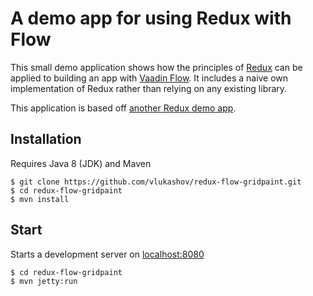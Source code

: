 # A demo app for using Redux with Flow

This small demo application shows how the principles of [Redux](http://redux.js.org/) can be applied to building an app with [Vaadin Flow](https://github.com/vaadin/flow). It includes a naive own implementation of Redux rather than relying on any existing library.

This application is based off [another Redux demo app](https://github.com/argelius/react-redux-timetravel).

## Installation
Requires Java 8 (JDK) and Maven
```shell
$ git clone https://github.com/vlukashov/redux-flow-gridpaint.git
$ cd redux-flow-gridpaint
$ mvn install
```

## Start
Starts a development server on [localhost:8080](http://localhost:8080)
```shell
$ cd redux-flow-gridpaint
$ mvn jetty:run
```